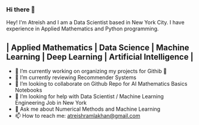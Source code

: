 ### Hi there 👋

Hey! I'm Atreish and I am a Data Scientist based in New York City. I have experience in Applied Mathematics and Python programming. 

## | Applied Mathematics | Data Science | Machine Learning | Deep Learning | Artificial Intelligence |

- 🔭 I’m currently working on organizing my projects for Githib 🤣 
- 🌱 I’m currently reviewing Recommender Systems
- 👯 I’m looking to collaborate on Github Repo for AI Mathematics Basics Notebooks
- 🤔 I’m looking for help with Data Scientist / Machine Learning Engineering Job in New York
- 💬 Ask me about Numerical Methods and Machine Learning
- 📫 How to reach me: atreishramlakhan@gmail.com


